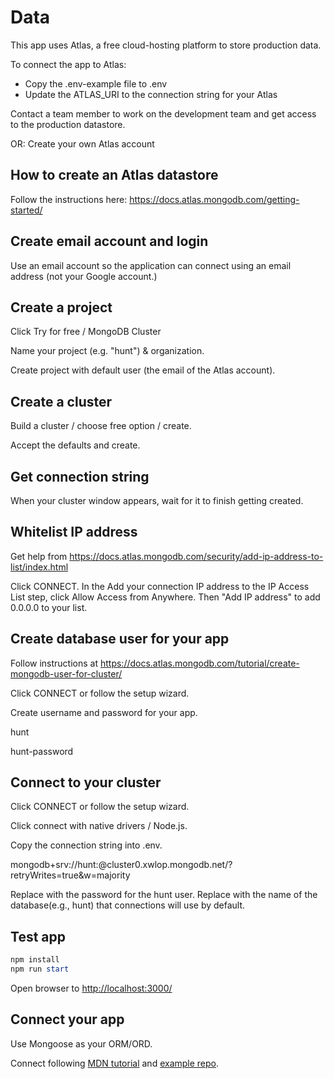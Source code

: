 # Data

This app uses Atlas, a free cloud-hosting platform to store production data.

To connect the app to Atlas:

- Copy the .env-example file to .env
- Update the ATLAS_URI to the connection string for your Atlas

Contact a team member to work on the development team and get access to the production datastore. 

OR: Create your own Atlas account

## How to create an Atlas datastore

Follow the instructions here: <https://docs.atlas.mongodb.com/getting-started/>

## Create email account and login

Use an email account so the application can connect using an email address (not your Google account.)

##  Create a project

Click Try for free / MongoDB Cluster 

Name your project  (e.g. "hunt") & organization. 

Create project with default user (the email of the Atlas account).


## Create a cluster

Build a cluster / choose free option / create. 

Accept the defaults and create. 

## Get connection string

When your cluster window appears, wait for it to finish getting created. 



## Whitelist IP address

Get help from <https://docs.atlas.mongodb.com/security/add-ip-address-to-list/index.html>

Click CONNECT. In the Add your connection IP address to the IP Access List step, click Allow Access from Anywhere. Then "Add IP address" to add 0.0.0.0 to your list. 

## Create database user for your app

Follow instructions at <https://docs.atlas.mongodb.com/tutorial/create-mongodb-user-for-cluster/>

Click CONNECT or follow the setup wizard. 

Create username and password for your app. 

hunt

hunt-password

## Connect to your cluster

Click CONNECT or follow the setup wizard. 

Click connect with native drivers / Node.js.

Copy the connection string into .env.

mongodb+srv://hunt:<password>@cluster0.xwlop.mongodb.net/<dbname>?retryWrites=true&w=majority

Replace <password> with the password for the hunt user. Replace <dbname> with the name of the database(e.g., hunt) that connections will use by default. 

## Test app

```Powershell
npm install
npm run start
```

Open browser to <http://localhost:3000/>

## Connect your app

Use Mongoose as your ORM/ORD. 

Connect following 
[MDN tutorial](https://developer.mozilla.org/en-US/docs/Learn/Server-side/Express_Nodejs) 
and [example repo](https://github.com/mdn/express-locallibrary-tutorial).
